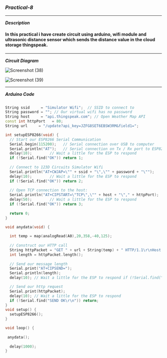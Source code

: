 ### **_Practical-8_**

<hr>

**_Description_**

#### In this practical i have create circuit using arduino, wifi module and ultrasonic distance sensor which sends the distance value in the cloud storage thingspeak.

<hr>

**_Circuit Diagram_**

![Screenshot (38)](https://github.com/purvjoshi04/Curriculum-Codes/assets/101319136/38ad148c-9fa5-44f8-aeee-cbf45c7005a0)

![Screenshot (39)](https://github.com/purvjoshi04/Curriculum-Codes/assets/101319136/2e68bb57-984d-4445-bfa7-90264e61797f)



<hr>

**_Arduino Code_**

```cpp

String ssid     = "Simulator Wifi";  // SSID to connect to
String password = ""; // Our virtual wifi has no password 
String host     = "api.thingspeak.com"; // Open Weather Map API
const int httpPort   = 80;
String url     = "/update?api_key=JZFG8SET6EBSW3RM&field1=";

int setupESP8266(void) {
  // Start our ESP8266 Serial Communication
  Serial.begin(115200);   // Serial connection over USB to computer
  Serial.println("AT");   // Serial connection on Tx / Rx port to ESP8266
  delay(10);        // Wait a little for the ESP to respond
  if (!Serial.find("OK")) return 1;
    
  // Connect to 123D Circuits Simulator Wifi
  Serial.println("AT+CWJAP=\"" + ssid + "\",\"" + password + "\"");
  delay(10);        // Wait a little for the ESP to respond
  if (!Serial.find("OK")) return 2;
  
  // Open TCP connection to the host:
  Serial.println("AT+CIPSTART=\"TCP\",\"" + host + "\"," + httpPort);
  delay(50);        // Wait a little for the ESP to respond
  if (!Serial.find("OK")) return 3;
  
  return 0;
}

void anydata(void) {
  
  int temp = map(analogRead(A0),20,358,-40,125);
  
  // Construct our HTTP call
  String httpPacket = "GET " + url + String(temp) + " HTTP/1.1\r\nHost: " + host + "\r\n\r\n";
  int length = httpPacket.length();
  
  // Send our message length
  Serial.print("AT+CIPSEND=");
  Serial.println(length);
  delay(10); // Wait a little for the ESP to respond if (!Serial.find(">")) return -1;

  // Send our http request
  Serial.print(httpPacket);
  delay(10); // Wait a little for the ESP to respond
  if (!Serial.find("SEND OK\r\n")) return; 
}
void setup() {
  setupESP8266();   
}

void loop() {
  
 anydata();
  
  delay(1000);
}

```
